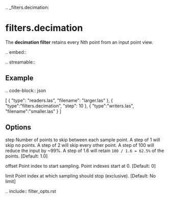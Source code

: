 .. _filters.decimation:

filters.decimation
==================

The **decimation filter** retains every Nth point from an input point view.

.. embed::

.. streamable::

Example
-------

.. code-block:: json

  [
      {
          "type": "readers.las",
          "filename": "larger.las"
      },
      {
          "type":"filters.decimation",
          "step": 10
      },
      {
          "type":"writers.las",
          "filename":"smaller.las"
      }
  ]

Options
-------

step
  Number of points to skip between each sample point.  A step of 1 will skip
  no points.  A step of 2 will skip every other point.  A step of 100 will
  reduce the input by ~99%. A step of 1.6 will retain ``100 / 1.6 = 62.5%`` of
  the points. [Default: 1.0]

offset
  Point index to start sampling.  Point indexes start at 0.  [Default: 0]

limit
  Point index at which sampling should stop (exclusive).  [Default: No limit]

.. include:: filter_opts.rst

